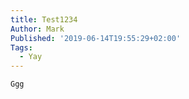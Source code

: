 ```yaml
---
title: Test1234
Author: Mark
Published: '2019-06-14T19:55:29+02:00'
Tags:
  - Yay
---
```

```
Ggg 
```
